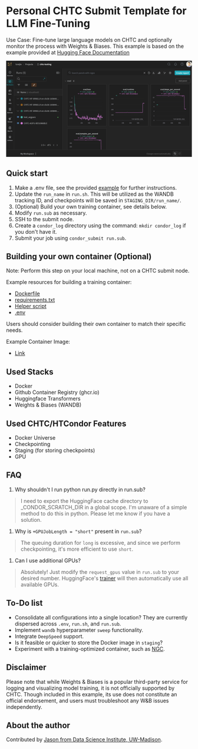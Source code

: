 # Personal CHTC Submit Template for LLM Fine-Tuning

Use Case: Fine-tune large language models on CHTC and optionally monitor the process with Weights & Biases. This example is based on the example provided at [Hugging Face Documentation](https://huggingface.co/docs/transformers/training)

![WANDB](wandb.png)

## Quick start

1. Make a .env file, see the provided [example](.env.example) for further instructions.
1. Update the `run_name` in `run.sh`. This will be utilized as the WANDB tracking ID, and checkpoints will be saved in `STAGING_DIR/run_name/`.
1. (Optional) Build your own training container, see details below.
1. Modify `run.sub` as necessary.
1. SSH to the submit node.
1. Create a `condor_log` directory using the command: `mkdir condor_log` if you don't have it.
1. Submit your job using `condor_submit run.sub`.

## Building your own container (Optional)

Note: Perform this step on your local machine, not on a CHTC submit node.

Example resources for building a training container:

- [Dockerfile](Dockerfile)
- [requirements.txt](requirements.txt)
- [Helper script](build_push_container.sh)
- [.env](.env.example)

Users should consider building their own container to match their specific needs.

Example Container Image:

- [Link](https://github.com/users/jasonlo/packages/container/package/chtc_condor)

## Used Stacks

- Docker
- Github Container Registry (ghcr.io)
- Huggingface Transformers
- Weights & Biases (WANDB)

## Used CHTC/HTCondor Features

- Docker Universe
- Checkpointing
- Staging (for storing checkpoints)
- GPU

## FAQ

1. Why shouldn't I run python run.py directly in run.sub?

> I need to export the HuggingFace cache directory to _CONDOR_SCRATCH_DIR in a global scope. I'm unaware of a simple method to do this in python. Please let me know if you have a solution.

1. Why is `+GPUJobLength = "short"` present in `run.sub`?

> The queuing duration for `long` is excessive, and since we perform checkpointing, it's more efficient to use `short`.

1. Can I use additional GPUs?

> Absolutely! Just modify the `request_gpus` value in `run.sub` to your desired number. HuggingFace's [trainer](https://huggingface.co/docs/transformers/main_classes/trainer) will then automatically use all available GPUs.

## To-Do list

- Consolidate all configurations into a single location? They are currently dispersed across `.env`, `run.sh`, and `run.sub`.
- Implement `wandb` hyperparameter `sweep` functionality.
- Integrate `DeepSpeed` support.
- Is it feasible or quicker to store the Docker image in `staging`?
- Experiment with a training-optimized container, such as [NGC](https://catalog.ngc.nvidia.com/orgs/nvidia/containers/pytorch).

## Disclaimer 

Please note that while Weights & Biases is a popular third-party service for logging and visualizing model training, it is not officially supported by CHTC. Though included in this example, its use does not constitute an official endorsement, and users must troubleshoot any W&B issues independently.

## About the author

Contributed by [Jason from Data Science Institute, UW-Madison](https://datascience.wisc.edu/staff/lo-jason/).

